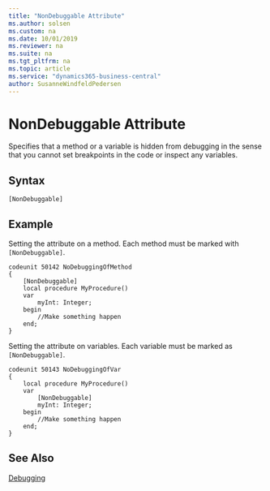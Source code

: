 ```yaml
---
title: "NonDebuggable Attribute"
ms.author: solsen
ms.custom: na
ms.date: 10/01/2019
ms.reviewer: na
ms.suite: na
ms.tgt_pltfrm: na
ms.topic: article
ms.service: "dynamics365-business-central"
author: SusanneWindfeldPedersen
---
```


# NonDebuggable Attribute
Specifies that a method or a variable is hidden from debugging in the sense that you cannot set breakpoints in the code or inspect any variables.

## Syntax  
```  
[NonDebuggable]
```
  
## Example
Setting the attribute on a method. Each method must be marked with `[NonDebuggable]`.

```
codeunit 50142 NoDebuggingOfMethod
{
    [NonDebuggable]
    local procedure MyProcedure()
    var
        myInt: Integer;
    begin
        //Make something happen
    end;
}

```

Setting the attribute on variables. Each variable must be marked as `[NonDebuggable]`.
```
codeunit 50143 NoDebuggingOfVar 
{
    local procedure MyProcedure()
    var
        [NonDebuggable]
        myInt: Integer;
    begin
        //Make something happen
    end;
}

```
  
## See Also  
[Debugging](../devenv-debugging.md)